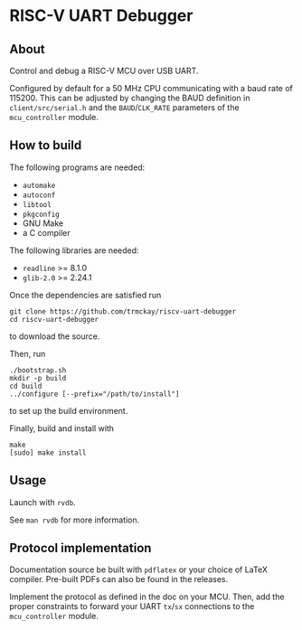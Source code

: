 # RISC-V UART Debugger

## About

Control and debug a RISC-V MCU over USB UART.

Configured by default for a 50 MHz CPU communicating with a baud rate of 115200.
This can be adjusted by changing the BAUD definition in `client/src/serial.h` and the `BAUD`/`CLK_RATE`
parameters of the `mcu_controller` module.


## How to build

The following programs are needed:

- `automake`
- `autoconf`
- `libtool`
- `pkgconfig`
- GNU Make
- a C compiler

The following libraries are needed:

- `readline` >= 8.1.0
- `glib-2.0` >= 2.24.1

Once the dependencies are satisfied run

```
git clone https://github.com/trmckay/riscv-uart-debugger
cd riscv-uart-debugger
```

to download the source.

Then, run

```
./bootstrap.sh
mkdir -p build
cd build
../configure [--prefix="/path/to/install"]
```

to set up the build environment.

Finally, build and install with

```
make
[sudo] make install
```


## Usage

Launch with `rvdb`.

See `man rvdb` for more information.


## Protocol implementation

Documentation source be built with `pdflatex` or your choice of LaTeX compiler.
Pre-built PDFs can also be found in the releases.

Implement the protocol as defined in the doc on your MCU.
Then, add the proper constraints to
forward your UART `tx`/`sx` connections to the `mcu_controller` module.
